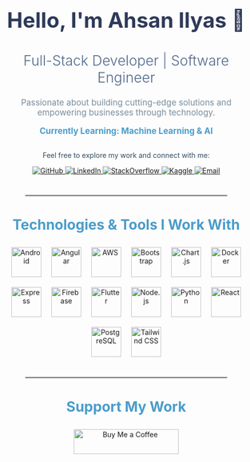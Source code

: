 <div align="center">
  <h1 style="font-size: 3em; font-weight: bold; color: #2e3a59;">Hello, I'm Ahsan Ilyas 👋</h1>
  <h2 style="font-size: 2em; font-weight: 300; color: #53688a;">Full-Stack Developer | Software Engineer</h2>
  <p style="font-size: 1.2em; color: #7a8d9c; margin-top: 20px;">Passionate about building cutting-edge solutions and empowering businesses through technology.</p>
  
  <p style="font-size: 1.2em; color: #4b9cc9; font-weight: bold; margin-top: 15px;">Currently Learning: Machine Learning & AI</p>
  
  <div>
    <p style="font-size: 1em; color: #344a5c; margin-top: 30px;">Feel free to explore my work and connect with me:</p>
    <div>
      <a href="https://github.com/AhsanLozaa" target="_blank">
        <img src="https://img.shields.io/badge/GitHub-%23000000.svg?&style=for-the-badge&logo=github&logoColor=white" alt="GitHub" />
      </a>
      <a href="https://linkedin.com/in/m-ahsan-ilyas" target="_blank">
        <img src="https://img.shields.io/badge/LinkedIn-%230077B5.svg?&style=for-the-badge&logo=linkedin&logoColor=white" alt="LinkedIn" />
      </a>
      <a href="https://stackoverflow.com/users/ahsan-ilyas" target="_blank">
        <img src="https://img.shields.io/badge/StackOverflow-%23F48024.svg?&style=for-the-badge&logo=stack-overflow&logoColor=white" alt="StackOverflow" />
      </a>
      <a href="https://www.kaggle.com/ahsanilyas" target="_blank">
        <img src="https://img.shields.io/badge/Kaggle-%23007A8C.svg?&style=for-the-badge&logo=kaggle&logoColor=white" alt="Kaggle" />
      </a>
      <a href="mailto:ahsanmohamed97@gmail.com">
        <img src="https://img.shields.io/badge/Email-%23D14836.svg?&style=for-the-badge&logo=gmail&logoColor=white" alt="Email" />
      </a>
    </div>
  </div>
  
  <hr style="width: 80%; margin-top: 40px; border: 1px solid #d0e0e6;"/>
  
  <div style="margin-top: 40px;">
    <h3 style="font-size: 2em; color: #4b9cc9;">Technologies & Tools I Work With</h3>
    <div style="display: flex; flex-wrap: wrap; justify-content: center; gap: 20px;">
      <a href="https://developer.android.com" target="_blank"><img src="https://img.icons8.com/ios/452/android-os.png" alt="Android" width="60" height="60" /></a>
      <a href="https://angular.io" target="_blank"><img src="https://img.icons8.com/ios/452/angularjs.png" alt="Angular" width="60" height="60" /></a>
      <a href="https://aws.amazon.com" target="_blank"><img src="https://img.icons8.com/ios/452/amazon-web-services.png" alt="AWS" width="60" height="60" /></a>
      <a href="https://getbootstrap.com" target="_blank"><img src="https://img.icons8.com/ios/452/bootstrap.png" alt="Bootstrap" width="60" height="60" /></a>
      <a href="https://chartjs.org" target="_blank"><img src="https://img.icons8.com/ios/452/chart.png" alt="Chart.js" width="60" height="60" /></a>
      <a href="https://www.docker.com/" target="_blank"><img src="https://img.icons8.com/ios/452/docker.png" alt="Docker" width="60" height="60" /></a>
      <a href="https://expressjs.com" target="_blank"><img src="https://img.icons8.com/ios/452/express.png" alt="Express" width="60" height="60" /></a>
      <a href="https://firebase.google.com/" target="_blank"><img src="https://img.icons8.com/ios/452/firebase.png" alt="Firebase" width="60" height="60" /></a>
      <a href="https://flutter.dev" target="_blank"><img src="https://img.icons8.com/ios/452/flutter.png" alt="Flutter" width="60" height="60" /></a>
      <a href="https://nodejs.org" target="_blank"><img src="https://img.icons8.com/ios/452/nodejs.png" alt="Node.js" width="60" height="60" /></a>
      <a href="https://www.python.org" target="_blank"><img src="https://img.icons8.com/ios/452/python.png" alt="Python" width="60" height="60" /></a>
      <a href="https://reactjs.org/" target="_blank"><img src="https://img.icons8.com/ios/452/react.png" alt="React" width="60" height="60" /></a>
      <a href="https://www.postgresql.org" target="_blank"><img src="https://img.icons8.com/ios/452/postgresql.png" alt="PostgreSQL" width="60" height="60" /></a>
      <a href="https://tailwindcss.com/" target="_blank"><img src="https://img.icons8.com/ios/452/tailwind-css.png" alt="Tailwind CSS" width="60" height="60" /></a>
    </div>
  </div>
  
  <hr style="width: 80%; margin-top: 40px; border: 1px solid #d0e0e6;"/>
  
  <div style="margin-top: 40px;">
    <h3 style="font-size: 2em; color: #4b9cc9;">Support My Work</h3>
    <a href="https://www.buymeacoffee.com/ahsanilyas">
      <img src="https://cdn.buymeacoffee.com/buttons/v2/default-yellow.png" height="50" width="210" alt="Buy Me a Coffee" />
    </a>
  </div>
</div>
